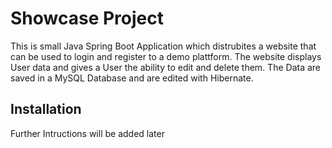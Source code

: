 # Showcase Project

This is small Java Spring Boot Application which distrubites a website that can be used to login and register to a demo plattform. The website displays User data and gives a User the ability to edit and delete them. The Data are saved in a MySQL Database and are edited with Hibernate. 

## Installation

Further Intructions will be added later

